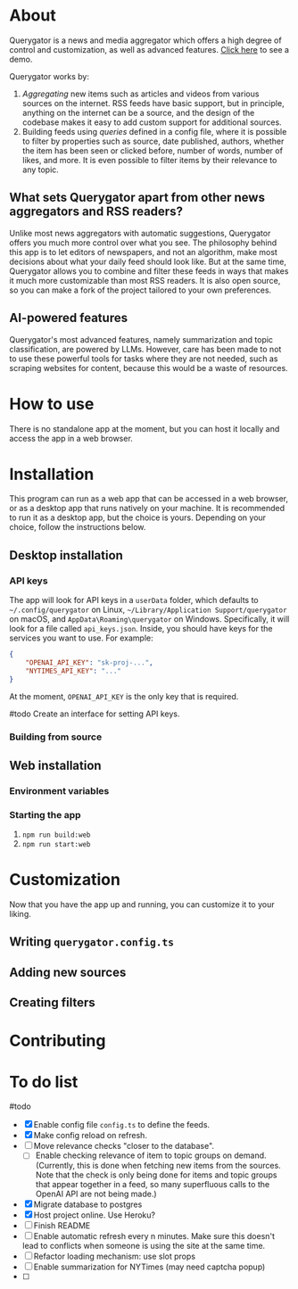 # About

Querygator is a news and media aggregator which offers a high degree of control and customization, as well as advanced features.
[Click here](https://querygator-c8a6b9c38b54.herokuapp.com/) to see a demo.

Querygator works by:

1. _Aggregating_ new items such as articles and videos from various sources on the internet. RSS feeds have basic support, but in principle, anything on the internet can be a source, and the design of the codebase makes it easy to add custom support for additional sources.
2. Building feeds using _queries_ defined in a config file, where it is possible to filter by properties such as source, date published, authors, whether the item has been seen or clicked before, number of words, number of likes, and more. It is even possible to filter items by their relevance to any topic.

## What sets Querygator apart from other news aggregators and RSS readers?

Unlike most news aggregators with automatic suggestions, Querygator offers you much more control over what you see. The philosophy behind this app is to let editors of newspapers, and not an algorithm, make most decisions about what your daily feed should look like. But at the same time, Querygator allows you to combine and filter these feeds in ways that makes it much more customizable than most RSS readers. It is also open source, so you can make a fork of the project tailored to your own preferences.

## AI-powered features

Querygator's most advanced features, namely summarization and topic classification, are powered by LLMs. However, care has been made to not to use these powerful tools for tasks where they are not needed, such as scraping websites for content, because this would be a waste of resources.

# How to use

There is no standalone app at the moment, but you can host it locally and access the app in a web browser.

# Installation

This program can run as a web app that can be accessed in a web browser, or as a desktop app that runs natively on your machine. It is recommended to run it as a desktop app, but the choice is yours. Depending on your choice, follow the instructions below.

## Desktop installation

### API keys

The app will look for API keys in a `userData` folder, which defaults to `~/.config/querygator` on Linux, `~/Library/Application Support/querygator` on macOS, and `AppData\Roaming\querygator` on Windows. Specifically, it will look for a file called `api_keys.json`. Inside, you should have keys for the services you want to use. For example:

```userData/api_keys.json
{
    "OPENAI_API_KEY": "sk-proj-...",
    "NYTIMES_API_KEY": "..."
}
```

At the moment, `OPENAI_API_KEY` is the only key that is required.

#todo Create an interface for setting API keys.

### Building from source

## Web installation

### Environment variables

### Starting the app

1. `npm run build:web`
2. `npm run start:web`

# Customization

Now that you have the app up and running, you can customize it to your liking.

## Writing `querygator.config.ts`

## Adding new sources

## Creating filters

# Contributing

# To do list

#todo

- [x] Enable config file `config.ts` to define the feeds.
- [x] Make config reload on refresh.
- [ ] Move relevance checks "closer to the database".
  - [ ] Enable checking relevance of item to topic groups on demand. (Currently, this is done when fetching new items from the sources. Note that the check is only being done for items and topic groups that appear together in a feed, so many superfluous calls to the OpenAI API are not being made.)
- [x] Migrate database to postgres
- [x] Host project online. Use Heroku?
- [ ] Finish README
- [ ] Enable automatic refresh every n minutes. Make sure this doesn't lead to conflicts when someone is using the site at the same time.
- [ ] Refactor loading mechanism: use slot props
- [ ] Enable summarization for NYTimes (may need captcha popup)
- [ ]
